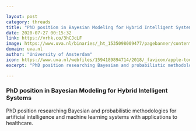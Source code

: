 ```yaml
---

layout: post
category: threads
title: "PhD position in Bayesian Modeling for Hybrid Intelligent Systems"
date: 2020-07-27 00:15:32
link: https://vrhk.co/3hCJcLF
image: https://www.uva.nl/binaries/_ht_1535098009477/pagebanner/content/gallery/faculteiten-en-diensten/uva-bureau-communicatie/flexpage-nieuw-design-home/luchtfoto-amsterdam-foto-flickr-cc-sebastiaan-ter-burg-2927033552-38387fce69-o.jpg
domain: uva.nl
author: "University of Amsterdam"
icon: https://www.uva.nl/webfiles/1594189894714/2018/_favicon/apple-touch-icon.png
excerpt: "PhD position researching Bayesian and probabilistic methodologies for artificial intelligence and machine learning systems with applications to healthcare."

---
```


### PhD position in Bayesian Modeling for Hybrid Intelligent Systems

PhD position researching Bayesian and probabilistic methodologies for artificial intelligence and machine learning systems with applications to healthcare.